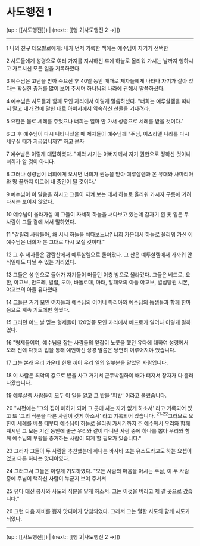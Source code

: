 # 사도행전 1

(up:: [[사도행전]]) | (next:: [[행 2|사도행전 2 →]])

***




1 
나의 친구 데오빌로에게: 내가 먼저 기록한 책에는 예수님이 자기가 선택한 



2 
사도들에게 성령으로 여러 가지를 지시하신 후에 하늘로 올리워 가시는 날까지 행하시고 가르치신 모든 일을 기록하였다. 



3 
예수님은 고난을 받아 죽으신 후 40일 동안 때때로 제자들에게 나타나 자기가 살아 있다는 확실한 증거를 많이 보여 주시며 하나님의 나라에 관해서 말씀하셨다. 



4 
예수님은 사도들과 함께 모인 자리에서 이렇게 말씀하셨다. "너희는 예루살렘을 떠나지 말고 내가 전에 말한 대로 아버지께서 약속하신 선물을 기다려라. 



5 
요한은 물로 세례를 주었으나 너희는 얼마 안 가서 성령으로 세례를 받을 것이다." 



6 
그 후 예수님이 다시 나타나셨을 때 제자들이 예수님께 "주님, 이스라엘 나라를 다시 세우실 때가 지금입니까?" 하고 묻자 



7 
예수님은 이렇게 대답하셨다. "때와 시기는 아버지께서 자기 권한으로 정하신 것이니 너희가 알 것이 아니다. 



8 
그러나 성령님이 너희에게 오시면 너희가 권능을 받아 예루살렘과 온 유대와 사마리아와 땅 끝까지 이르러 내 증인이 될 것이다." 



9 
예수님이 이 말씀을 하시고 그들이 지켜 보는 데서 하늘로 올리워 가시자 구름에 가려 다시는 보이지 않았다. 



10 
예수님이 올라가실 때 그들이 자세히 하늘을 쳐다보고 있는데 갑자기 흰 옷 입은 두 사람이 그들 곁에 서서 말하였다. 



11 
"갈릴리 사람들아, 왜 서서 하늘을 쳐다보느냐? 너희 가운데서 하늘로 올리워 가신 이 예수님은 너희가 본 그대로 다시 오실 것이다." 



12 
그 후 제자들은 감람산에서 예루살렘으로 돌아왔다. 그 산은 예루살렘에서 가까워 안식일에도 다닐 수 있는 거리였다. 



13 
그들은 성 안으로 들어가 자기들이 머물던 이층 방으로 올라갔다. 그들은 베드로, 요한, 야고보, 안드레, 빌립, 도마, 바돌로매, 마태, 알패오의 아들 야고보, 열심당원 시몬, 야고보의 아들 유다였다. 



14 
그들은 거기 모인 여자들과 예수님의 어머니 마리아와 예수님의 동생들과 함께 한마음으로 계속 기도에만 힘썼다. 



15 
그러던 어느 날 믿는 형제들이 120명쯤 모인 자리에서 베드로가 일어나 이렇게 말하였다. 



16 
"형제들이여, 예수님을 잡는 사람들의 앞잡이 노릇을 했던 유다에 대하여 성령께서 오래 전에 다윗의 입을 통해 예언하신 성경 말씀은 당연히 이루어져야 했습니다. 



17 
그는 본래 우리 가운데 한몫 끼어 우리 일의 일부분을 맡았던 사람입니다. 



18 
이 사람은 죄악의 값으로 밭을 사고 거기서 곤두박질하여 배가 터져서 창자가 다 흘러 나왔습니다. 



19 
예루살렘 사람들이 모두 이 일을 알고 그 밭을 '피밭' 이라고 불렀습니다. 



20 
"시편에는 '그의 집이 폐허가 되어 그 곳에 사는 자가 없게 하소서' 라고 기록되어 있고 또 '그의 직분을 다른 사람이 갖게 하소서' 라고 기록되어 있습니다. <sup class="versenum">21-22</sup>그러므로 요한이 세례를 베풀 때부터 예수님이 하늘로 올리워 가시기까지 주 예수께서 우리와 함께 계시던 그 모든 기간 동안에 줄곧 우리와 같이 다니던 사람 중에 하나를 뽑아 우리와 함께 예수님의 부활을 증거하는 사람이 되게 할 필요가 있습니다." 



23 
그러자 그들이 두 사람을 추천했는데 하나는 바사바 또는 유스도라고도 하는 요셉이었고 다른 하나는 맛디아였다. 



24 
그러고서 그들은 이렇게 기도하였다. "모든 사람의 마음을 아시는 주님, 이 두 사람 중에 주님이 택하신 사람이 누군지 보여 주셔서 



25 
유다 대신 봉사와 사도의 직분을 맡게 하소서. 그는 이것을 버리고 제 갈 곳으로 갔습니다." 



26 
그런 다음 제비를 뽑자 맛디아가 당첨되었다. 그래서 그는 열한 사도와 함께 사도가 되었다.

***

(up:: [[사도행전]]) | (next:: [[행 2|사도행전 2 →]])
